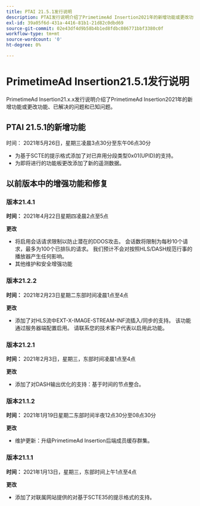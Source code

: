 ```yaml
---
title: PTAI 21.5.1发行说明
description: PTAI发行说明介绍了PrimetimeAd Insertion2021年的新增功能或更改功能、已解决和已知问题。
exl-id: 39a05f6d-431a-4416-81b1-21d82c0dbd69
source-git-commit: 02e43df4d9b58b4b1ed8fdbc086771bbf3380c0f
workflow-type: tm+mt
source-wordcount: '0'
ht-degree: 0%

---
```


# PrimetimeAd Insertion21.5.1发行说明

PrimetimeAd Insertion21.x.x发行说明介绍了PrimetimeAd Insertion2021年的新增功能或更改功能、已解决的问题和已知问题。

## PTAI 21.5.1的新增功能

时间： 2021年5月26日，星期三凌晨3点30分至东午06点30分

* 为基于SCTE的提示格式添加了对已弃用分段类型0x01(UPID)的支持。
* 为即将进行的功能板更改添加了新的遥测数据。

## 以前版本中的增强功能和修复

### 版本21.4.1

**时间：** 2021年4月22日星期四凌晨2点至5点

**更改**

* 将启用会话请求限制以防止潜在的DDOS攻击。 会话数将限制为每秒10个请求，最多为100个已排队的请求。 我们预计不会对按照HLS/DASH规范行事的播放器产生任何影响。
* 其他维护和安全增强功能

### 版本21.2.2

**时间：** 2021年2月23日星期二东部时间凌晨1点至4点

**更改**

* 添加了对HLS流中EXT-X-IMAGE-STREAM-INF流插入/同步的支持。 该功能通过服务器端配置启用。 请联系您的技术客户代表以启用此功能。

### 版本21.2.1

**时间：** 2021年2月3日，星期三，东部时间凌晨1点至4点

**更改**

* 添加了对DASH输出优化的支持：基于时间的节点整合。

### 版本21.1.2

**时间：** 2021年1月19日星期二东部时间半夜12点30分至08点30分

**更改**

* 维护更新：升级PrimetimeAd Insertion后端成员缓存群集。

### 版本21.1.1

**时间：** 2021年1月13日，星期三，东部时间上午1点至4点

**更改**

* 添加了对联属网站提供的对基于SCTE35的提示格式的支持。
